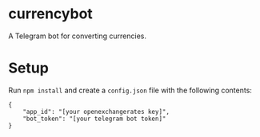 currencybot
===
A Telegram bot for converting currencies.

# Setup
Run `npm install` and create a `config.json` file with the following contents:
```
{
    "app_id": "[your openexchangerates key]",
    "bot_token": "[your telegram bot token]"
}
```

